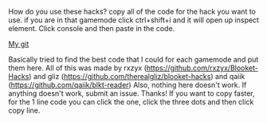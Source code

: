 How do you use these hacks? copy all of the code for the hack you want to use. if you are in that gamemode click ctrl+shift+i and it will open up inspect element. Click console and then paste in the code.

[My git](https://github.com/pukkwukk/blooket-hacks)

Basically tried to find the best code that I could for each gamemode and put them here. All of this was made by rxzyx (https://github.com/rxzyx/Blooket-Hacks) and gliz (https://github.com/therealgliz/blooket-hacks) and qaiik (https://github.com/qaiik/blkt-reader)
Also, nothing here doesn't work.
If anything doesn't work, submit an issue.
Thanks!
If you want to copy faster, for the 1 line code you can click the one, click the three dots and then click copy line.
